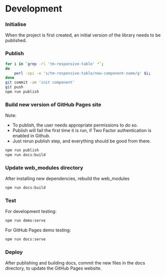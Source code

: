 # Development

### Initialise

When the project is first created, an initial version of the library needs to be published.

### Publish

```bash
for i in `grep -rl 'tm-responsive-table' *`;
do 
    perl -spi -e 's/tm-responsive-table/new-component-name/g' $i; 
done
git commit -am 'init component'
git push
npm run publish
```

### Build new version of GitHub Pages site

Note:  

- To publish, the user needs appropriate permissions to do so.
- Publish will fail the first time it is run, if Two Factor authentication is enabled in Github. 
- Just rerun publish step, and everything should be good from there.

```bash
npm run publish
npm run docs:build
```
### Update web_modules directory

After installing new dependencies, rebuild the web_modules

```bash
npm run docs:build
```


### Test
For development testing:

```bash
npm run demo:serve
```

For GitHub Pages demo testing:

```bash
npm run docs:serve
```

### Deploy

After publishing and building docs, commit the new files in the docs
directory, to update the GitHub Pages website.
